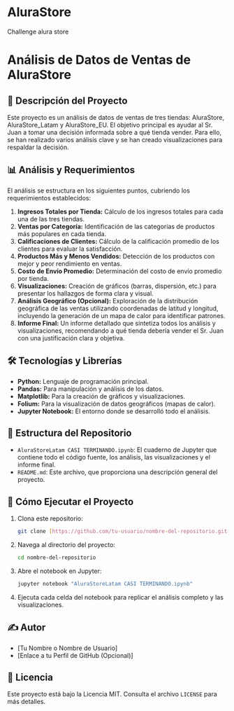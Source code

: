# AluraStore
Challenge alura store
# Análisis de Datos de Ventas de AluraStore

## 📜 Descripción del Proyecto

Este proyecto es un análisis de datos de ventas de tres tiendas: AluraStore, AluraStore_Latam y AluraStore_EU. El objetivo principal es ayudar al Sr. Juan a tomar una decisión informada sobre a qué tienda vender. Para ello, se han realizado varios análisis clave y se han creado visualizaciones para respaldar la decisión.

## 📊 Análisis y Requerimientos

El análisis se estructura en los siguientes puntos, cubriendo los requerimientos establecidos:

1.  **Ingresos Totales por Tienda:** Cálculo de los ingresos totales para cada una de las tres tiendas.
2.  **Ventas por Categoría:** Identificación de las categorías de productos más populares en cada tienda.
3.  **Calificaciones de Clientes:** Cálculo de la calificación promedio de los clientes para evaluar la satisfacción.
4.  **Productos Más y Menos Vendidos:** Detección de los productos con mejor y peor rendimiento en ventas.
5.  **Costo de Envío Promedio:** Determinación del costo de envío promedio por tienda.
6.  **Visualizaciones:** Creación de gráficos (barras, dispersión, etc.) para presentar los hallazgos de forma clara y visual.
7.  **Análisis Geográfico (Opcional):** Exploración de la distribución geográfica de las ventas utilizando coordenadas de latitud y longitud, incluyendo la generación de un mapa de calor para identificar patrones.
8.  **Informe Final:** Un informe detallado que sintetiza todos los análisis y visualizaciones, recomendando a qué tienda debería vender el Sr. Juan con una justificación clara y objetiva.

## 🛠️ Tecnologías y Librerías

* **Python:** Lenguaje de programación principal.
* **Pandas:** Para manipulación y análisis de los datos.
* **Matplotlib:** Para la creación de gráficos y visualizaciones.
* **Folium:** Para la visualización de datos geográficos (mapas de calor).
* **Jupyter Notebook:** El entorno donde se desarrolló todo el análisis.

## 📂 Estructura del Repositorio

* `AluraStoreLatam CASI TERMINANDO.ipynb`: El cuaderno de Jupyter que contiene todo el código fuente, los análisis, las visualizaciones y el informe final.
* `README.md`: Este archivo, que proporciona una descripción general del proyecto.

## 🚀 Cómo Ejecutar el Proyecto

1.  Clona este repositorio:
    ```bash
    git clone [https://github.com/tu-usuario/nombre-del-repositorio.git](https://github.com/tu-usuario/nombre-del-repositorio.git)
    ```
2.  Navega al directorio del proyecto:
    ```bash
    cd nombre-del-repositorio
    ```
3.  Abre el notebook en Jupyter:
    ```bash
    jupyter notebook "AluraStoreLatam CASI TERMINANDO.ipynb"
    ```
4.  Ejecuta cada celda del notebook para replicar el análisis completo y las visualizaciones.

## ✍️ Autor

* [Tu Nombre o Nombre de Usuario]
* [Enlace a tu Perfil de GitHub (Opcional)]

## 📄 Licencia

Este proyecto está bajo la Licencia MIT. Consulta el archivo `LICENSE` para más detalles.
